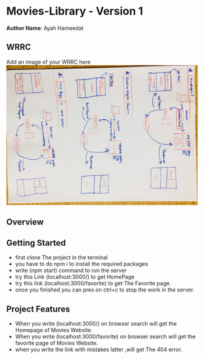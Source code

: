 # Movies-Library - Version 1

**Author Name**: Ayah Hameedat

## WRRC
Add an image of your WRRC here
![](./images/WPPC.jpeg)

## Overview

## Getting Started
<!-- What are the steps that a user must take in order to build this app on their own machine and get it running? -->

- first clone The project in the terminal
- you have to do npm i to install the required packages
- write (npm start) command to run the server
- try this Link (localhost:3000/) to get HomePage
- try this link (localhost:3000/favorite) to get The Favorite page.
- once you finished you can pres on ctrl+c to stop the work in the server.



## Project Features
<!-- What are the features included in you app -->

- When you write (localhost:3000/) on browser search will get the Homepage of Movies Website.
- When you write (localhost:3000/favorite) on browser search will get the favorite page of Movies Website.
- when you write the link with mistakes latter ,will get The 404 error.
